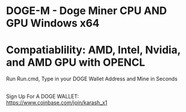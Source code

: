 # DOGE-M - Doge Miner CPU AND GPU Windows x64
# Compatiablility: AMD, Intel, Nvidia, and AMD GPU with OPENCL
Run Run.cmd, Type in your DOGE Wallet Address and Mine in Seconds<br /><br />

Sign Up For A DOGE WALLET:<br />
https://www.coinbase.com/join/karash_x1
